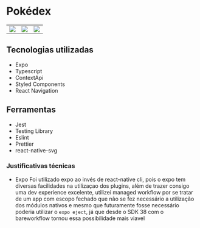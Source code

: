 # Pokédex

<table>
<tr>
  <td>
    <img src="https://user-images.githubusercontent.com/46497577/161631053-e5dc2646-bdd8-49ae-8f2c-29e9e4f3ced3.png" />
  </td>
  <td>
    <img src="https://user-images.githubusercontent.com/46497577/161631158-932f9a13-2a73-4625-9ef8-c9d2c2f3f966.png" />
  </td>
  <td>
    <img src="https://user-images.githubusercontent.com/46497577/161631461-6f1fbe6a-f54b-44a3-8a3c-0e939bf0e6f4.png" />
  </td>
</tr>
</table>

## Tecnologias utilizadas
- Expo
- Typescript
- ContextApi
- Styled Components
- React Navigation

## Ferramentas
- Jest
- Testing Library
- Eslint
- Prettier
- react-native-svg

### Justificativas técnicas

- Expo
  Foi utilizado expo ao invés de react-native cli, pois o expo tem diversas facilidades na utilizaçao dos plugins, além de trazer consigo uma
  dev experience excelente, utilizei managed workflow por se tratar de um app com escopo fechado que não se fez necessário a utilização dos módulos
  nativos e mesmo que futuramente fosse necessário poderia utilizar o `expo eject`, já que desde o SDK 38 com o bareworkflow tornou essa possibilidade
  mais viavel
